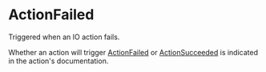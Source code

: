 # ActionFailed

Triggered when an IO action fails.

Whether an action will trigger [ActionFailed](Action/ActionFailed) or
[ActionSucceeded](Action/ActionSucceeded) is indicated in the action's
documentation.
